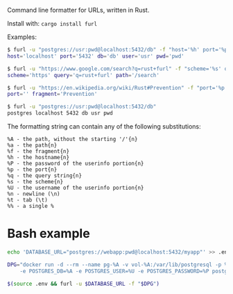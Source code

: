 Command line formatter for URLs, written in Rust.

Install with: `cargo install furl`

Examples:

```bash
$ furl -u "postgres://usr:pwd@localhost:5432/db" -f "host='%h' port='%p' db='%A' user='%U' pwd='%P'"
host='localhost' port='5432' db='db' user='usr' pwd='pwd'

$ furl -u "https://www.google.com/search?q=rust+furl" -f "scheme='%s' query='%q' path='%a'"
scheme='https' query='q=rust+furl' path='/search'

$ furl -u "https://en.wikipedia.org/wiki/Rust#Prevention" -f "port='%p' fragment='%f'"
port='' fragment='Prevention'

$ furl -u "postgres://usr:pwd@localhost:5432/db"
postgres localhost 5432 db usr pwd  
```

The formatting string can contain any of the following substitutions:
```text
%A - the path, without the starting '/'{n}
%a - the path{n}
%f - the fragment{n}
%h - the hostname{n}
%P - the password of the userinfo portion{n}
%p - the port{n}
%q - the query string{n}
%s - the scheme{n}
%U - the username of the userinfo portion{n}
%n - newline (\n)
%t - tab (\t)
%% - a single %
```

# Bash example

```bash
echo 'DATABASE_URL="postgres://webapp:pwd@localhost:5432/myapp"' >> .env

DPG="docker run -d --rm --name pg-%A -v vol-%A:/var/lib/postgresql -p %p:5432
    -e POSTGRES_DB=%A -e POSTGRES_USER=%U -e POSTGRES_PASSWORD=%P postgres"

$(source .env && furl -u $DATABASE_URL -f "$DPG")
```
